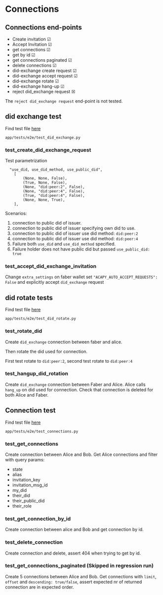 # Connections

## Connections end-points

- Create invitation &#x2611;
- Accept Invitation &#x2611;
- get connections &#x2611;
- get by id &#x2611;
- get connections paginated &#x2611;
- delete connections &#x2611;
- did-exchange create request &#x2611;
- did-exchange accept request &#x2611;
- did-exchange rotate &#x2611;
- did-exchange hang-up &#x2611;
- reject did_exchange request &#x2612;

The `reject did_exchange request` end-point is not tested.

## did exchange test

Find test file [here](/app/tests/e2e/test_did_exchange.py)

`app/tests/e2e/test_did_exchange.py`

### test_create_did_exchange_request

Test parametrization

```text
  "use_did, use_did_method, use_public_did",
    [
        (None, None, False),
        (True, None, False),
        (None, "did:peer:2", False),
        (None, "did:peer:4", False),
        (True, "did:peer:4", False),
        (None, None, True),
    ],
```

Scenarios:

1. connection to public did of issuer.
2. connection to public did of issuer specifying own did to use.
3. connection to public did of issuer use did method: `did:peer:2`
4. connection to public did of issuer use did method: `did:peer:4`
5. Failure both `use_did` and `use_did_method` specified.
6. Failure holder does not have public did but passed `use_public_did: true`

### test_accept_did_exchange_invitation

Change `extra_settings` on faber wallet set `"ACAPY_AUTO_ACCEPT_REQUESTS": False` and explicitly accept `did_exchange` request

## did rotate tests

Find test file [here](/app/tests/e2e/test_did_rotate.py)

`app/tests/e2e/test_did_rotate.py`

### test_rotate_did

Create `did_exchange` connection between faber and alice.

Then rotate the did used for connection.

First test rotate to `did:peer:2`, second test rotate to `did:peer:4`

### test_hangup_did_rotation

Create `did_exchange` connection between Faber and Alice. Alice calls `hang_up` on did used for connection.
Check that connection is deleted for both Alice and Faber.

## Connection test

Find test file [here](/app/tests/e2e/test_connections.py)

`app/tests/e2e/test_connections.py`

### test_get_connections

Create connection between Alice and Bob. Get Alice connections and filter with query params:

- state
- alias
- invitation_key
- invitation_msg_id
- my_did
- their_did
- their_public_did
- their_role

### test_get_connection_by_id

Create connection between alice and Bob and get connection by id.

### test_delete_connection

Create connection and delete, assert 404 when trying to get by id.

### test_get_connections_paginated (Skipped in regression run)

Create 5 connections between Alice and Bob. Get connections with `limit`, `offset` and `descending: true/false`,
assert expected nr of returned connection are in expected order.
